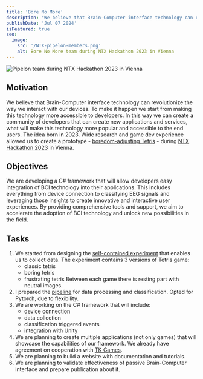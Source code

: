 ```yaml
---
title: 'Bore No More'
description: "We believe that Brain-Computer interface technology can revolutionize the way we interact with our devices. That's why we are developing a C# framework that will allow developers easy integration of BCI technology into their applications."
publishDate: 'Jul 07 2024'
isFeatured: true
seo:
  image:
    src: '/NTX-pipelon-members.png'
    alt: Bore No More team during NTX Hackathon 2023 in Vienna
---
```


![Pipelon team during NTX Hackathon 2023 in Vienna](/Jakub-Ner/NTX-pipelon-members.png)

## Motivation

We believe that Brain-Computer interface technology can revolutionize the way we interact with our devices. To make it
happen we start from making this technology more accessible to developers.
In this way we can create a community of developers that can create new applications and services, what will make this
technology more popular and accessible to the end users.
The idea born in 2023. Wide research and game dev experience allowed us to create a
prototype - [boredom-adjusting Tetris](https://github.com/PipelonDevs/ntx_hack_2023) -
during [NTX Hackathon 2023](https://medium.com/neurotechx/the-second-global-annual-ntx-hackathon-2023-c23a68aef1a4) in
Vienna.

## Objectives

We are developing a C# framework that will allow developers easy integration of BCI technology into their applications.
This includes everything from device connection to classifying EEG signals and leveraging those insights to create
innovative and interactive user experiences. By providing comprehensive tools and support, we aim to accelerate the
adoption of BCI technology and unlock new possibilities in the field.

## Tasks

1. We started from designing the [self-contained experiment](https://github.com/PipelonDevs/tetris-bore-no-more) that
   enables us to collect data. The experiment contains 3 versions of Tetris game:
    - classic tetris
    - boring tetris
    - frustrating tetris
      Between each game there is resting part with neutral images.
2. I prepared the [pipeline](https://github.com/PipelonDevs/EEG_Datasets/tree/main/Classifier) for data processing and
   classification. Opted for Pytorch, due to flexibility.
3. We are working on the C# framework that will include:
    - device connection
    - data collection
    - classification triggered events
    - integration with Unity
4. We are planning to create multiple applications (not only games) that will showcase the capabilities of our
   framework. We already have agreement on cooperation with [TK Games](https://www.facebook.com/pwrtkgames/). 
5. We are planning to build a website with documentation and tutorials.
6. We are planning to validate effectiveness of passive Brain-Computer interface and prepare publication about it.

